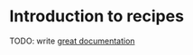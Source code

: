 # Introduction to recipes

TODO: write [great documentation](http://jacobian.org/writing/what-to-write/)
